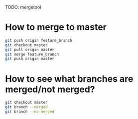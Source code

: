 TODO: mergetool

<h1> How to merge to master </h1>

```bash
git push origin feature_branch
git checkout master
git pull origin master
git merge feature_branch
git push origin master
```

<h1> How to see what branches are merged/not merged? </h1>

```bash
git checkout master 
git branch --merged
git branch --no-merged
```
